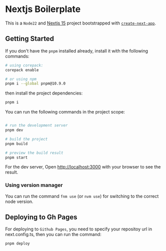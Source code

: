 # Nextjs Boilerplate

This is a `Node22` and [Nextjs 15](https://nextjs.org/) project bootstrapped with [`create-next-app`](https://github.com/vercel/next.js/tree/deprecated-main/packages/create-next-app).

## Getting Started

If you don't have the `pnpm` installed already, install it with the following commands:

```bash
# using corepack:
corepack enable

# or using npm
pnpm i --global pnpm@10.9.0
```

then install the project dependencies:

```bash
pnpm i
```

You can run the following commands in the project scope:

```bash

# run the development server
pnpm dev

# build the project
pnpm build

# preview the build result
pnpm start
```

For the dev server, Open [http://localhost:3000](http://localhost:3000) with your browser to see the result.

### Using version manager

You can run the command `fnm use` (or `nvm use`) for switching to the correct node version.

## Deploying to Gh Pages

For deploying to `Github Pages`, you need to specify your repositoy url in next.config.ts, then you can run the command:

```sh
pnpm deploy
```
